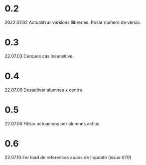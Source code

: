 # 0.2

2022.07.02
Actualitzar versions llibreries.
Posar número de versió.

# 0.3

22.07.03
Cerques cas insensitive.

# 0.4

22.07.06
Desactivar alumnes x centre

# 0.5

22.07.06
Filtrar actuacions per alumnes actius

# 0.6

22.07.10
Fer load de references abans de l'update (issue #70)